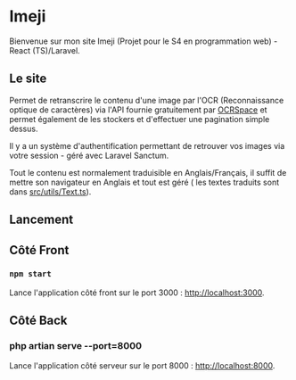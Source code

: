 # Imeji

Bienvenue sur mon site Imeji (Projet pour le S4 en programmation web) - React (TS)/Laravel.

## Le site

Permet de retranscrire le contenu d'une image par l'OCR (Reconnaissance optique de caractères) via l'API fournie gratuitement par [OCRSpace](https://ocr.space/OCRAPI) et permet également de les stockers et d'effectuer une pagination simple dessus.

Il y a un système d'authentification permettant de retrouver vos images via votre session - géré avec Laravel Sanctum.

Tout le contenu est normalement traduisible en Anglais/Français, il suffit de mettre son navigateur en Anglais et tout est géré ( les textes traduits sont dans [src/utils/Text.ts]()).

## Lancement

## Côté Front

### `npm start`

Lance l'application côté front sur le port 3000 :
[http://localhost:3000](http://localhost:3000).


## Côté Back

### php artian serve --port=8000

Lance l'application côté serveur sur le port 8000 :
[http://localhost:8000](http://localhost:8000).